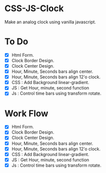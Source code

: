 # CSS-JS-Clock

Make an analog clock using vanilla javascript.

# To Do

- [x] Html Form.
- [x] Clock Border Design.
- [x] Clock Center Design.
- [x] Hour, Minute, Seconds bars align center.
- [x] Hour, Minute, Seconds bars align 12'o clock.
- [x] CSS : Add Background linear-gradient.
- [x] JS : Get Hour, minute, second function
- [x] Js : Control time bars using transform rotate.

# Work Flow

- [x] Html Form.
- [x] Clock Border Design.
- [x] Clock Center Design.
- [x] Hour, Minute, Seconds bars align center.
- [x] Hour, Minute, Seconds bars align 12'o clock.
- [x] CSS : Add Background linear-gradient.
- [x] JS : Get Hour, minute, second function
- [x] Js : Control time bars using transform rotate.
